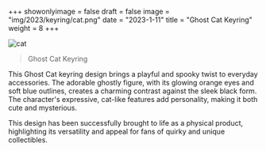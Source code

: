 +++
showonlyimage = false
draft = false 
image = "img/2023/keyring/cat.png"
date = "2023-1-11"
title = "Ghost Cat Keyring"
weight = 8
+++

<!--more-->

![cat][1]

> Ghost Cat Keyring

This Ghost Cat keyring design brings a playful and spooky twist to everyday accessories. The adorable ghostly figure, with its glowing orange eyes and soft blue outlines, creates a charming contrast against the sleek black form. The character's expressive, cat-like features add personality, making it both cute and mysterious.

This design has been successfully brought to life as a physical product, highlighting its versatility and appeal for fans of quirky and unique collectibles.

[1]: /img/2023/keyring/cat.png

